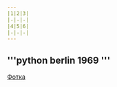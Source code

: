 ```yaml
---
|1|2|3|
|-|-|-|
|4|5|6|
|-|-|-|
---
```

\'''python
berlin 1969
\'''
---
[Фотка](https://yandex.ru/images/search?img_url=https%3A%2F%2Fyt3.ggpht.com%2FX5rnLjLIorld9wCoipfzUmzmNnYrXirhJoOrSHYzw4jk6Usj_eVWtx1cN9-OmgVOdZ9aI6PPdA%3Ds900-c-k-c0x00ffffff-no-rj&lr=63&pos=3&rpt=simage&source=serp&stype=image&text=berlin%201969%20inst)

